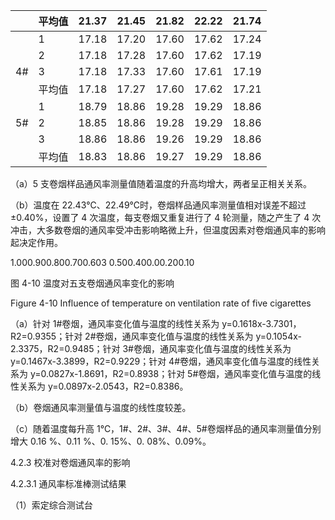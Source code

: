 | |平均值|21.37|21.45|21.82|22.22|21.74|
|---|---|---|---|---|---|---|
| |1|17.18|17.20|17.60|17.62|17.24|
| |2|17.18|17.28|17.60|17.62|17.19|
|4#|3|17.18|17.33|17.60|17.61|17.19|
| |平均值|17.18|17.27|17.60|17.62|17.21|
| |1|18.79|18.86|19.28|19.29|18.86|
|5#|2|18.85|18.86|19.28|19.29|18.86|
| |3|18.86|18.86|19.26|19.29|18.86|
| |平均值|18.83|18.86|19.27|19.29|18.86|

（a）5 支卷烟样品通风率测量值随着温度的升高均增大，两者呈正相关关系。

（b）温度在 22.43℃、22.49℃时，卷烟样品通风率测量值相对误差不超过±0.40%，设置了 4 次温度，每支卷烟又重复进行了 4 轮测量，随之产生了 4 次冲击，大多数卷烟的通风率受冲击影响略微上升，但温度因素对卷烟通风率的影响起决定作用。

1.000.900.800.700.603 0.500.400.00.200.10

图 4-10 温度对五支卷烟通风率变化的影响

Figure 4-10 Influence of temperature on ventilation rate of five cigarettes

（a）针对 1#卷烟，通风率变化值与温度的线性关系为 y=0.1618x-3.7301，R2=0.9355；针对 2#卷烟，通风率变化值与温度的线性关系为 y=0.1054x-2.3375，R2=0.9485；针对 3#卷烟，通风率变化值与温度的线性关系为 y=0.1467x-3.3899，R2=0.9229；针对 4#卷烟，通风率变化值与温度的线性关系为 y=0.0827x-1.8691，R2=0.8938；针对 5#卷烟，通风率变化值与温度的线性关系为 y=0.0897x-2.0543，R2=0.8386。

（b）卷烟通风率测量值与温度的线性度较差。

（c）随着温度每升高 1℃，1#、2#、3#、4#、5#卷烟样品的通风率测量值分别增大 0.16 %、0.11 %、0. 15%、0. 08%、0.09%。

4.2.3 校准对卷烟通风率的影响

4.2.3.1 通风率标准棒测试结果

（1）索定综合测试台